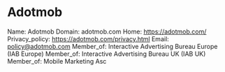 
# Adotmob

Name: Adotmob
Domain: adotmob.com
Home: https://adotmob.com/
Privacy_policy: https://adotmob.com/privacy.html
Email: policy@adotmob.com
Member_of: Interactive Advertising Bureau Europe (IAB Europe)
Member_of: Interactive Advertising Bureau UK (IAB UK)
Member_of: Mobile Marketing Asc
